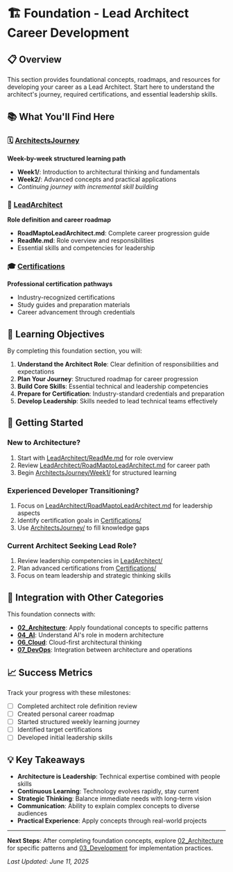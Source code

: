 # 🏗️ Foundation - Lead Architect Career Development

## 📋 Overview

This section provides foundational concepts, roadmaps, and resources for developing your career as a Lead Architect. Start here to understand the architect's journey, required certifications, and essential leadership skills.

## 📚 What You'll Find Here

### 🗓️ [ArchitectsJourney](./ArchitectsJourney/)

**Week-by-week structured learning path**

- **Week1/**: Introduction to architectural thinking and fundamentals
- **Week2/**: Advanced concepts and practical applications
- _Continuing journey with incremental skill building_

### 👑 [LeadArchitect](./LeadArchitect/)

**Role definition and career roadmap**

- **RoadMaptoLeadArchitect.md**: Complete career progression guide
- **ReadMe.md**: Role overview and responsibilities
- Essential skills and competencies for leadership

### 🎓 [Certifications](./Certifications/)

**Professional certification pathways**

- Industry-recognized certifications
- Study guides and preparation materials
- Career advancement through credentials

## 🎯 Learning Objectives

By completing this foundation section, you will:

1. **Understand the Architect Role**: Clear definition of responsibilities and expectations
2. **Plan Your Journey**: Structured roadmap for career progression
3. **Build Core Skills**: Essential technical and leadership competencies
4. **Prepare for Certification**: Industry-standard credentials and preparation
5. **Develop Leadership**: Skills needed to lead technical teams effectively

## 🚀 Getting Started

### **New to Architecture?**

1. Start with [LeadArchitect/ReadMe.md](./LeadArchitect/ReadMe.md) for role overview
2. Review [LeadArchitect/RoadMaptoLeadArchitect.md](./LeadArchitect/RoadMaptoLeadArchitect.md) for career path
3. Begin [ArchitectsJourney/Week1/](./ArchitectsJourney/Week1/) for structured learning

### **Experienced Developer Transitioning?**

1. Focus on [LeadArchitect/RoadMaptoLeadArchitect.md](./LeadArchitect/RoadMaptoLeadArchitect.md) for leadership aspects
2. Identify certification goals in [Certifications/](./Certifications/)
3. Use [ArchitectsJourney/](./ArchitectsJourney/) to fill knowledge gaps

### **Current Architect Seeking Lead Role?**

1. Review leadership competencies in [LeadArchitect/](./LeadArchitect/)
2. Plan advanced certifications from [Certifications/](./Certifications/)
3. Focus on team leadership and strategic thinking skills

## 🔗 Integration with Other Categories

This foundation connects with:

- **[02_Architecture](../02_Architecture/)**: Apply foundational concepts to specific patterns
- **[04_AI](../04_AI/)**: Understand AI's role in modern architecture
- **[06_Cloud](../06_Cloud/)**: Cloud-first architectural thinking
- **[07_DevOps](../07_DevOps/)**: Integration between architecture and operations

## 📈 Success Metrics

Track your progress with these milestones:

- [ ] Completed architect role definition review
- [ ] Created personal career roadmap
- [ ] Started structured weekly learning journey
- [ ] Identified target certifications
- [ ] Developed initial leadership skills

## 💡 Key Takeaways

- **Architecture is Leadership**: Technical expertise combined with people skills
- **Continuous Learning**: Technology evolves rapidly, stay current
- **Strategic Thinking**: Balance immediate needs with long-term vision
- **Communication**: Ability to explain complex concepts to diverse audiences
- **Practical Experience**: Apply concepts through real-world projects

---

**Next Steps**: After completing foundation concepts, explore [02_Architecture](../02_Architecture/) for specific patterns and [03_Development](../03_Development/) for implementation practices.

_Last Updated: June 11, 2025_
